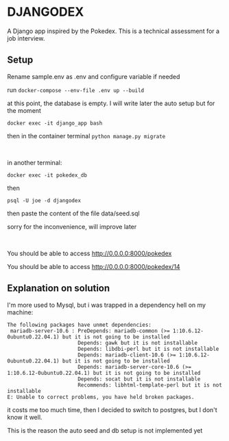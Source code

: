 # DJANGODEX

A Django app inspired by the Pokedex. This is a technical assessment for a job interview.

## Setup


Rename sample.env as .env and configure variable if needed

run `docker-compose --env-file .env up --build`

at this point, the database is empty. I will write later the auto setup but for the moment

`docker exec -it django_app bash`

then in the container terminal `python manage.py migrate`

&nbsp;

in another terminal:

`docker exec -it pokedex_db`

then

`psql -U joe -d djangodex`

then paste the content of the file data/seed.sql

sorry for the inconvenience, will improve later


&nbsp;

You should be able to access http://0.0.0.0:8000/pokedex

You should be able to access http://0.0.0.0:8000/pokedex/14

## Explanation on solution

I'm more used to Mysql, but i was trapped in a dependency hell on my machine:

```
The following packages have unmet dependencies:
 mariadb-server-10.6 : PreDepends: mariadb-common (>= 1:10.6.12-0ubuntu0.22.04.1) but it is not going to be installed
                       Depends: gawk but it is not installable
                       Depends: libdbi-perl but it is not installable
                       Depends: mariadb-client-10.6 (>= 1:10.6.12-0ubuntu0.22.04.1) but it is not going to be installed
                       Depends: mariadb-server-core-10.6 (>= 1:10.6.12-0ubuntu0.22.04.1) but it is not going to be installed
                       Depends: socat but it is not installable
                       Recommends: libhtml-template-perl but it is not installable
E: Unable to correct problems, you have held broken packages.
```
 
it costs me too much time, then I decided to switch to postgres, but I don't know it well.

This is the reason the auto seed and db setup is not implemented yet
